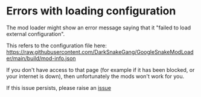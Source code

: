 # Errors with loading configuration

The mod loader might show an error message saying that it "failed to load external configuration".

This refers to the configuration file here:
https://raw.githubusercontent.com/DarkSnakeGang/GoogleSnakeModLoader/main/build/mod-info.json

If you don't have access to that page (for example if it has been blocked, or your internet is down), then unfortunately the mods won't work for you.

If this issue persists, please raise an [issue](https://github.com/DarkSnakeGang/GoogleSnakeModLoader/issues)

